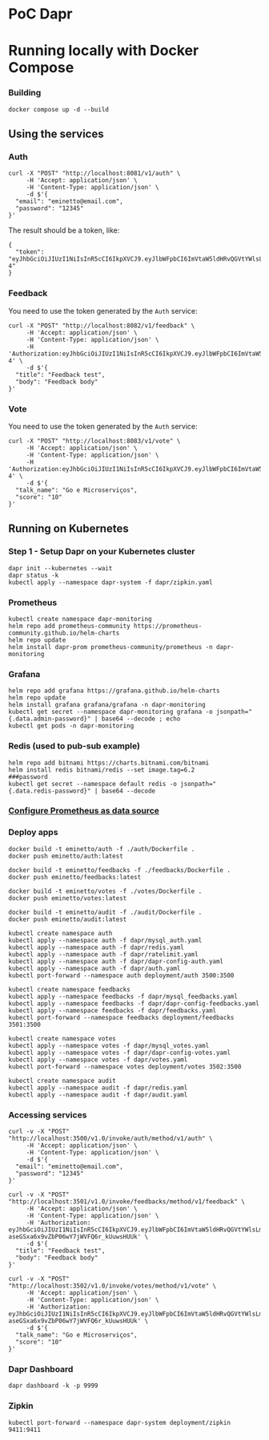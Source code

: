 # PoC Dapr


# Running locally with Docker Compose
### Building

```
docker compose up -d --build
```

## Using the services

### Auth

```
curl -X "POST" "http://localhost:8081/v1/auth" \
     -H 'Accept: application/json' \
     -H 'Content-Type: application/json' \
     -d $'{
  "email": "eminetto@email.com",
  "password": "12345"
}'

```

The result should be a token, like:

```
{
  "token": "eyJhbGciOiJIUzI1NiIsInR5cCI6IkpXVCJ9.eyJlbWFpbCI6ImVtaW5ldHRvQGVtYWlsLmNvbSIsImV4cCI6MTY4MTM0ODQ3MSwiaWF0IjoxNjgxMzQ0ODQxLCJuYmYiOjE2ODEzNDQ4NDF9.GdUiLYqrXeUZNIgHDhGDhGIV1NpN941UiFBqgvSoS-4"
}
```

### Feedback

You need to use the token generated by the ```Auth``` service:

```
curl -X "POST" "http://localhost:8082/v1/feedback" \
     -H 'Accept: application/json' \
     -H 'Content-Type: application/json' \
	 -H 'Authorization:eyJhbGciOiJIUzI1NiIsInR5cCI6IkpXVCJ9.eyJlbWFpbCI6ImVtaW5ldHRvQGVtYWlsLmNvbSIsImV4cCI6MTY4MTM0ODQ3MSwiaWF0IjoxNjgxMzQ0ODQxLCJuYmYiOjE2ODEzNDQ4NDF9.GdUiLYqrXeUZNIgHDhGDhGIV1NpN941UiFBqgvSoS-4' \
     -d $'{
  "title": "Feedback test",
  "body": "Feedback body"
}'
```

### Vote

You need to use the token generated by the ```Auth``` service:

```
curl -X "POST" "http://localhost:8083/v1/vote" \
     -H 'Accept: application/json' \
     -H 'Content-Type: application/json' \
	 -H 'Authorization:eyJhbGciOiJIUzI1NiIsInR5cCI6IkpXVCJ9.eyJlbWFpbCI6ImVtaW5ldHRvQGVtYWlsLmNvbSIsImV4cCI6MTY4MTM0ODQ3MSwiaWF0IjoxNjgxMzQ0ODQxLCJuYmYiOjE2ODEzNDQ4NDF9.GdUiLYqrXeUZNIgHDhGDhGIV1NpN941UiFBqgvSoS-4' \
     -d $'{
  "talk_name": "Go e Microserviços",
  "score": "10"
}'
```


## Running on Kubernetes

### Step 1 - Setup Dapr on your Kubernetes cluster

```
dapr init --kubernetes --wait
dapr status -k
kubectl apply --namespace dapr-system -f dapr/zipkin.yaml
```

### Prometheus

```
kubectl create namespace dapr-monitoring
helm repo add prometheus-community https://prometheus-community.github.io/helm-charts
helm repo update
helm install dapr-prom prometheus-community/prometheus -n dapr-monitoring
```

### Grafana

```
helm repo add grafana https://grafana.github.io/helm-charts
helm repo update
helm install grafana grafana/grafana -n dapr-monitoring
kubectl get secret --namespace dapr-monitoring grafana -o jsonpath="{.data.admin-password}" | base64 --decode ; echo
kubectl get pods -n dapr-monitoring
```

### Redis (used to pub-sub example)

```
helm repo add bitnami https://charts.bitnami.com/bitnami
helm install redis bitnami/redis --set image.tag=6.2
###password
kubectl get secret --namespace default redis -o jsonpath="{.data.redis-password}" | base64 --decode
```

### [Configure Prometheus as data source](https://docs.dapr.io/operations/monitoring/metrics/grafana/#configure-prometheus-as-data-source)


### Deploy apps

```
docker build -t eminetto/auth -f ./auth/Dockerfile .
docker push eminetto/auth:latest
```

```
docker build -t eminetto/feedbacks -f ./feedbacks/Dockerfile .
docker push eminetto/feedbacks:latest
```

```
docker build -t eminetto/votes -f ./votes/Dockerfile .
docker push eminetto/votes:latest
```

```
docker build -t eminetto/audit -f ./audit/Dockerfile .
docker push eminetto/audit:latest
```

```
kubectl create namespace auth
kubectl apply --namespace auth -f dapr/mysql_auth.yaml
kubectl apply --namespace auth -f dapr/redis.yaml
kubectl apply --namespace auth -f dapr/ratelimit.yaml
kubectl apply --namespace auth -f dapr/dapr-config-auth.yaml
kubectl apply --namespace auth -f dapr/auth.yaml
kubectl port-forward --namespace auth deployment/auth 3500:3500
```

```
kubectl create namespace feedbacks
kubectl apply --namespace feedbacks -f dapr/mysql_feedbacks.yaml
kubectl apply --namespace feedbacks -f dapr/dapr-config-feedbacks.yaml
kubectl apply --namespace feedbacks -f dapr/feedbacks.yaml
kubectl port-forward --namespace feedbacks deployment/feedbacks 3501:3500
```

```
kubectl create namespace votes
kubectl apply --namespace votes -f dapr/mysql_votes.yaml
kubectl apply --namespace votes -f dapr/dapr-config-votes.yaml
kubectl apply --namespace votes -f dapr/votes.yaml
kubectl port-forward --namespace votes deployment/votes 3502:3500
```

```
kubectl create namespace audit
kubectl apply --namespace audit -f dapr/redis.yaml
kubectl apply --namespace audit -f dapr/audit.yaml
```

### Accessing services

```
curl -v -X "POST" "http://localhost:3500/v1.0/invoke/auth/method/v1/auth" \
     -H 'Accept: application/json' \
     -H 'Content-Type: application/json' \
     -d $'{
  "email": "eminetto@email.com",
  "password": "12345"
}'
```

```
curl -v -X "POST" "http://localhost:3501/v1.0/invoke/feedbacks/method/v1/feedback" \
     -H 'Accept: application/json' \
     -H 'Content-Type: application/json' \
	 -H 'Authorization: eyJhbGciOiJIUzI1NiIsInR5cCI6IkpXVCJ9.eyJlbWFpbCI6ImVtaW5ldHRvQGVtYWlsLmNvbSIsImV4cCI6MTY4MjY5MDY5MiwiaWF0IjoxNjgyNjg3MDYyLCJuYmYiOjE2ODI2ODcwNjJ9.KSZ9dW-aseGSxa6x9vZbP06wY7jWVFQ6r_kUuwsHUUk' \
     -d $'{
  "title": "Feedback test",
  "body": "Feedback body"
}'
```

```
curl -v -X "POST" "http://localhost:3502/v1.0/invoke/votes/method/v1/vote" \
     -H 'Accept: application/json' \
     -H 'Content-Type: application/json' \
	 -H 'Authorization: eyJhbGciOiJIUzI1NiIsInR5cCI6IkpXVCJ9.eyJlbWFpbCI6ImVtaW5ldHRvQGVtYWlsLmNvbSIsImV4cCI6MTY4MjY5MDY5MiwiaWF0IjoxNjgyNjg3MDYyLCJuYmYiOjE2ODI2ODcwNjJ9.KSZ9dW-aseGSxa6x9vZbP06wY7jWVFQ6r_kUuwsHUUk' \
     -d $'{
  "talk_name": "Go e Microserviços",
  "score": "10"
}'

```
### Dapr Dashboard

```
dapr dashboard -k -p 9999
```

### Zipkin

```
kubectl port-forward --namespace dapr-system deployment/zipkin 9411:9411
```
